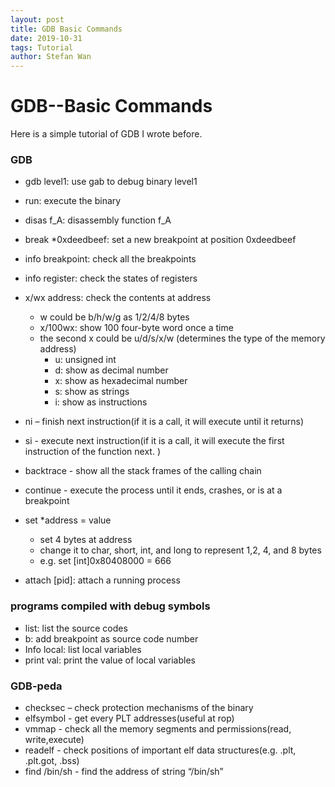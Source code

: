 ```yaml
---
layout: post
title: GDB Basic Commands
date: 2019-10-31
tags: Tutorial
author: Stefan Wan
---
```


# GDB--Basic Commands

Here is a simple tutorial of GDB I wrote before.
### GDB
+ gdb level1:  use gab to debug binary level1
+ run: execute the binary
+ disas  f_A: disassembly function f_A
+ break *0xdeedbeef:  set a new breakpoint at position 0xdeedbeef
+ info breakpoint: check all the breakpoints
+ info register: check the states of registers 

+ x/wx  address: check the contents at address
    - w could be b/h/w/g as 1/2/4/8 bytes
    - x/100wx: show 100 four-byte word once a time
    - the second x could be u/d/s/x/w (determines the type of the memory address)
         * u: unsigned int
         * d: show as decimal number
         * x: show as hexadecimal number
         * s: show as strings
         * i: show as instructions
    
+ ni – finish next instruction(if it is a call, it will execute until it returns)
+ si - execute next instruction(if it is a call, it will execute the first instruction of the function next. )
+ backtrace - show all the stack frames of the calling chain
+ continue   - execute the process until it ends, crashes, or is at a breakpoint

+ set *address = value
     - set 4 bytes at address
     - change it to char, short, int, and long to represent 1,2, 4, and 8 bytes
     - e.g. set [int]0x80408000 = 666
     
+ attach [pid]: attach a running process

### programs compiled with debug symbols
+ list: list the source codes
+ b: add breakpoint as source code number
+ Info local: list local variables 
+ print val: print the value of local variables 

### GDB-peda
+ checksec – check protection mechanisms of the binary 
+ elfsymbol - get every PLT addresses(useful at rop) 
+ vmmap -  check all the memory segments and permissions(read, write,execute) 
+ readelf -  check positions of important elf data structures(e.g. .plt, .plt.got, .bss)
+ find /bin/sh - find the address of string “/bin/sh”
